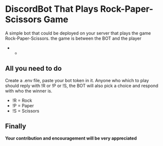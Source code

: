 # DiscordBot That Plays Rock-Paper-Scissors Game

A simple bot that could be deployed on your server that plays the game Rock-Paper-Scissors. the game is between the BOT and the player

- - 
## All you need to do

Create a .env file, paste your bot token in it. Anyone who which to play should reply with !R or !P or !S, the BOT will also pick a choice and respond with who the winner is.
- !R = Rock 
- !P = Paper 
- !S = Scissors 

## Finally 

**Your contribution and encouragement will be very appreciated**